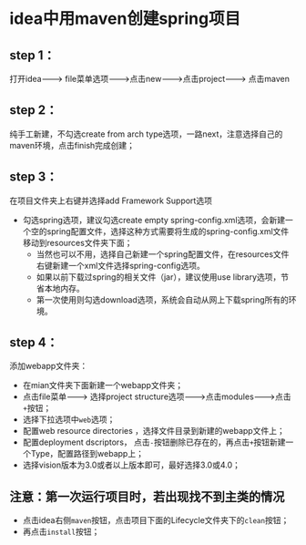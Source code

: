 # idea中用maven创建spring项目

## step 1：

打开idea---> file菜单选项--->点击new--->点击project---> 点击maven

## step 2：

纯手工新建，不勾选create from arch type选项，一路next，注意选择自己的maven环境，点击finish完成创建；

## step 3：

在项目文件夹上右键并选择add Framework Support选项

- 勾选spring选项，建议勾选create empty spring-config.xml选项，会新建一个空的spring配置文件，选择这种方式需要将生成的spring-config.xml文件移动到resources文件夹下面；
  - 当然也可以不用，选择自己新建一个spring配置文件，在resources文件右键新建一个xml文件选择spring-config选项。
  - 如果以前下载过spring的相关文件（jar），建议使用use library选项，节省本地内存。
  - 第一次使用则勾选download选项，系统会自动从网上下载spring所有的环境。

## step 4：

添加webapp文件夹：

- 在mian文件夹下面新建一个webapp文件夹；
- 点击file菜单---> 选择project structure选项--->点击modules--->点击`+`按钮；
- 选择下拉选项中`web`选项；
- 配置web resource directories ，选择文件目录到新建的webapp文件上；
- 配置deployment dscriptors， 点击`-`按钮删除已存在的，再点击`+`按钮新建一个Type，配置路径到webapp上；
- 选择vision版本为3.0或者以上版本即可，最好选择3.0或4.0；

## 注意：第一次运行项目时，若出现找不到主类的情况

- 点击idea右侧`maven`按钮，点击项目下面的Lifecycle文件夹下的`clean`按钮；
- 再点击`install`按钮；